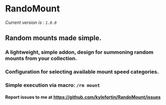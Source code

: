 # RandoMount

*Current version is : `1.0.0`*  

## Random mounts made simple.  
  
### A lightweight, simple addon, design for summoning random mounts from your collection.  
### Configuration for selecting available mount speed categories.  
### Simple execution via macro: `/rm mount`
  
#### Report issues to me at https://github.com/kylefortin/RandoMount/issues  